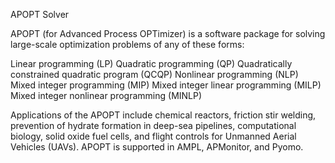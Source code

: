 APOPT Solver

APOPT (for Advanced Process OPTimizer) is a software package for solving large-scale optimization problems of any of these forms:

Linear programming (LP)
Quadratic programming (QP)
Quadratically constrained quadratic program (QCQP)
Nonlinear programming (NLP)
Mixed integer programming (MIP)
Mixed integer linear programming (MILP)
Mixed integer nonlinear programming (MINLP)

Applications of the APOPT include chemical reactors, friction stir welding, prevention of hydrate formation in deep-sea pipelines, 
computational biology, solid oxide fuel cells, and flight controls for Unmanned Aerial Vehicles (UAVs). APOPT is supported in
AMPL, APMonitor, and Pyomo.
